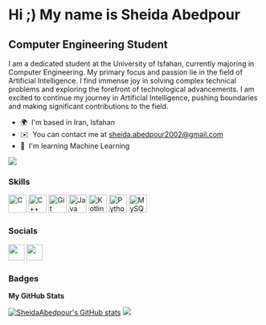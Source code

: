 Hi ;) My name is Sheida Abedpour
=======================================================================================================================================

Computer Engineering Student
----------------------------

I am a dedicated student at the University of Isfahan, currently majoring in Computer Engineering. My primary focus and passion lie in the field of Artificial Intelligence. I find immense joy in solving complex technical problems and exploring the forefront of technological advancements. I am excited to continue my journey in Artificial Intelligence, pushing boundaries and making significant contributions to the field.

* 🌍  I'm based in Iran, Isfahan
* ✉️  You can contact me at [sheida.abedpour2002@gmail.com](mailto:sheida.abedpour2002@gmail.com)
* 🧠  I'm learning Machine Learning

<a href="https://www.github.com/SheidaAbedpour" target="_blank" rel="noreferrer"><img
src="https://img.shields.io/github/followers/SheidaAbedpour?logo=github&style=for-the-badge&color=14b8a6&labelColor=000000" /></a>

### Skills


<p align="left">
<a href="https://docs.microsoft.com/en-us/cpp/?view=msvc-170" target="_blank" rel="noreferrer"><img src="https://raw.githubusercontent.com/danielcranney/readme-generator/main/public/icons/skills/c-colored.svg" width="36" height="36" alt="C" /></a>
<a href="https://docs.microsoft.com/en-us/cpp/?view=msvc-170" target="_blank" rel="noreferrer"><img src="https://raw.githubusercontent.com/danielcranney/readme-generator/main/public/icons/skills/cplusplus-colored.svg" width="36" height="36" alt="C++" /></a>
<a href="https://git-scm.com/" target="_blank" rel="noreferrer"><img src="https://raw.githubusercontent.com/danielcranney/readme-generator/main/public/icons/skills/git-colored.svg" width="36" height="36" alt="Git" /></a>
<a href="https://www.oracle.com/java/" target="_blank" rel="noreferrer"><img src="https://raw.githubusercontent.com/danielcranney/readme-generator/main/public/icons/skills/java-colored.svg" width="36" height="36" alt="Java" /></a>
<a href="https://kotlinlang.org/" target="_blank" rel="noreferrer"><img src="https://raw.githubusercontent.com/danielcranney/readme-generator/main/public/icons/skills/kotlin-colored.svg" width="36" height="36" alt="Kotlin" /></a>
<a href="https://www.python.org/" target="_blank" rel="noreferrer"><img src="https://raw.githubusercontent.com/danielcranney/readme-generator/main/public/icons/skills/python-colored.svg" width="36" height="36" alt="Python" /></a>
<a href="https://www.mysql.com/" target="_blank" rel="noreferrer"><img src="https://raw.githubusercontent.com/danielcranney/readme-generator/main/public/icons/skills/mysql-colored.svg" width="36" height="36" alt="MySQL" /></a>
</p>


### Socials

<p align="left"> <a href="https://www.github.com/SheidaAbedpour" target="_blank" rel="noreferrer"><img src="https://raw.githubusercontent.com/danielcranney/readme-generator/main/public/icons/socials/github.svg" width="32" height="32" /></a> <a href="https://www.linkedin.com/in/sheida-abedpour-sh02" target="_blank" rel="noreferrer"><img src="https://raw.githubusercontent.com/danielcranney/readme-generator/main/public/icons/socials/linkedin.svg" width="32" height="32" /></a></p>

### Badges 

<b>My GitHub Stats</b>   

<a href="http://www.github.com/SheidaAbedpour"><img src="https://github-readme-stats.vercel.app/api?username=SheidaAbedpour&show_icons=true&hide=&count_private=true&title_color=0891b2&text_color=ffffff&icon_color=14b8a6&bg_color=000000&hide_border=true&show_icons=true" alt="SheidaAbedpour's GitHub stats" /></a> ![](https://github.com/mayankchaudhary26/Cool-Readme-ideas/blob/master/data/octocat/daftpunktocat-thomas.gif)

